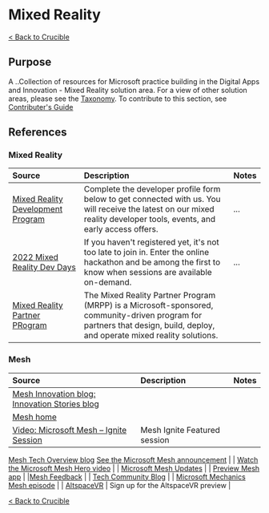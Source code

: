 # Mixed Reality

[< Back to Crucible](./)

## Purpose

A ..Collection of resources for Microsoft practice building in the Digital Apps and Innovation - Mixed Reality solution area. For a view of other solution areas, please see the [Taxonomy](Taxonomy.md). To contribute to this section, see [Contributer's Guide](Contributing.md)

## References
### Mixed Reality

Source | Description | Notes
:----- | :---------- | :----
[Mixed Reality Development Program](https://mixedreality.microsoftcrmportals.com/en-US/signup/#msdynttrid=cCXO0VsfwyyfOdQoHL959egaqQ7tHARxNKSIlXnnxbU) | Complete the developer profile form below to get connected with us. You will receive the latest on our mixed reality developer tools, events, and early access offers. |...
[2022 Mixed Reality Dev Days](https://mixedrealityprod.microsoftcrmportals.com/MRDD2022/#msdynttrid=D38oDFE9NGTyU6cc9xnEkaRMIo6K1R9BgxSyM23yBuc) | If you haven't registered yet, it's not too late to join in. Enter the online hackathon and be among the first to know when sessions are available on-demand.| ...
[Mixed Reality Partner PRogram](https://www.microsoft.com/en-ca/hololens/mrpp) | The Mixed Reality Partner Program (MRPP) is a Microsoft-sponsored, community-driven program for partners that design, build, deploy, and operate mixed reality solutions. |

### Mesh

Source | Description | Notes
:----- | :---------- | :----
[Mesh Innovation blog: Innovation Stories blog](https://aka.ms/aaaxf16) | |
[Mesh home](https://Microsoft.com/mesh) | |
[Video: Microsoft Mesh – Ignite Session](https://nam06.safelinks.protection.outlook.com/?url=https%3A%2F%2Faka.ms%2Fmeshignite&data=04%7C01%7CSimon.Skaria%40microsoft.com%7C342db9e0912f4952c79308d8e2773803%7C72f988bf86f141af91ab2d7cd011db47%7C1%7C0%7C637508348959907679%7CUnknown%7CTWFpbGZsb3d8eyJWIjoiMC4wLjAwMDAiLCJQIjoiV2luMzIiLCJBTiI6Ik1haWwiLCJXVCI6Mn0%3D%7C1000&sdata=kh56Ju0qfx7%2BRwifARH7ZEaHz3SXETovq7cOWSFKmUY%3D&reserved=0)| Mesh Ignite Featured session |
[Mesh Tech Overview blog](https://aka.ms/mesh-tech-blog)
[See the Microsoft Mesh announcement](https://aka.ms/MicrosoftMesh) | |
[Watch the Microsoft Mesh Hero video](https://aka.ms/meshvisionvideo ) | |
[Microsoft Mesh Updates](https://Microsoft.com/mesh) | | 
[Preview Mesh app](https://nam06.safelinks.protection.outlook.com/?url=http%3A%2F%2Faka.ms%2Fmeshapppreview&data=04%7C01%7CMarcAndre.Morisset%40microsoft.com%7C124b60cdf06a4823d82408d908d7a378%7C72f988bf86f141af91ab2d7cd011db47%7C1%7C0%7C637550544515004696%7CUnknown%7CTWFpbGZsb3d8eyJWIjoiMC4wLjAwMDAiLCJQIjoiV2luMzIiLCJBTiI6Ik1haWwiLCJXVCI6Mn0%3D%7C1000&sdata=mZ%2FlrX1o%2F5AbZmeJ1slMKMYnZJ%2BI72zb1yy3SVvf2OQ%3D&reserved=0) | |[Mesh Feedback](https://aka.ms/MeshFeedback) | | 
[Tech Community Blog](https://aka.ms/Ignite21-MRTechBlog) | |
[Microsoft Mechanics Mesh episode](https://aka.ms/mesh-mechanics) | |
[AltspaceVR](https://aka.ms/mesh-altspacevrpreview) | Sign up for the AltspaceVR preview |




[< Back to Crucible](./)